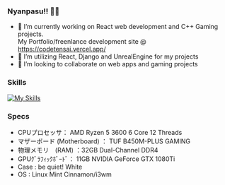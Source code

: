 ### Nyanpasu!! 👋😺
- 🔭 I’m currently working on React web development and C++ Gaming projects.  
  My Portfolio/freenlance development site @ https://codetensai.vercel.app/
- 🌱 I’m utilizing React, Django and UnrealEngine for my projects
- 👯 I’m looking to collaborate on web apps and gaming projects

### Skills
[![My Skills](https://skillicons.dev/icons?i=git,aws,docker,vim,c,cpp,cs,django,unreal,bash,react,htmx&perline=4)](https://skillicons.dev)

### Specs
- CPUプロセッサ： AMD Ryzen 5 3600 6 Core 12 Threads 
- マザーボード (Motherboard) ： TUF B450M-PLUS GAMING 
- 物理メモリ　(RAM) ：32GB Dual-Channel DDR4 
- GPUｸﾞﾗﾌｨｯｸﾎﾞｰﾄﾞ： 11GB NVIDIA GeForce GTX 1080Ti 
- Case : be quiet! White 
- OS : Linux Mint Cinnamon/i3wm
